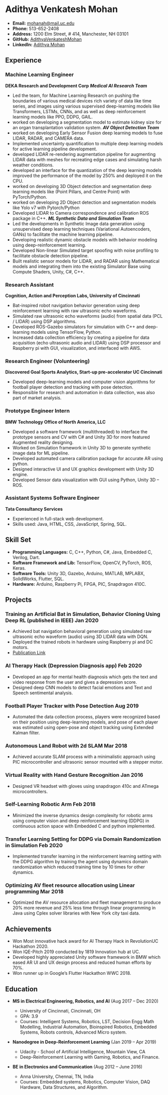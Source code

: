 # Adithya Venkatesh Mohan

- **Email:** mohanah@mail.uc.edu
- **Phone:** 513-652-2408
- **Address:** 1200 Elm Street, # 414, Manchester, NH 03101
- **GitHub:** [AdithyaVenkateshMohan](https://github.com/AdithyaVenkateshMohan)
- **LinkedIn:** [Adithya Mohan](https://www.linkedin.com/in/adithyamohan)

## Experience

### Machine Learning Engineer
**DEKA Research and Development Corp**
***Medical AI Research Team***
- Led the team, for Machine Learning Research on pushing the boundaries of various medical devices rich variety of data like time series, and images using various supervised deep-learning models like Transformers, LSTMs, CNNs, and as well as deep reinforcement learning models like PPO, DDPG, GAIL.
- worked on developing a segmentation model to estimate kidney size for an organ transplantation validation system.
***AV Object Detection Team***
- worked on developing Early Sensor Fusion deep learning models to fuse LIDAR, RADAR, and CAMERA data.
- Implemented uncertainty quantification to multiple deep learning models for active learning pipeline development.
- developed LIDAR re-rendering augmentation pipeline for augmenting LIDAR data with meshes for recreating edge cases and simulating harsh weather conditions.
- developed an interface for the quantization of the deep learning models improved the performance of the model by 250% and deployed it on the CPU.
- worked on developing  3D Object detection and segmentation deep learning models like (Point Pillars, and Centre Point) with PyTorch/Python.
- worked on developing 2D Object detection and segmentation models like Yolo v7 with Pytorch/Python
- Developed LIDAR to Camera correspondence and calibration ROS package in C++.
***ML Synthetic Data and Simulation Team***
- Led the developments in Synthetic Image data generation using unsupervised deep learning techniques (Variational Autoencoders, GANs) to facilitate the machine learning pipeline.
- Developing realistic dynamic obstacle models with behavior modeling using deep-reinforcement learning.
- Developed Non-linear Simulated target spoofing with noise profiling to facilitate obstacle detection pipeline.
- Built realistic sensor models for LIDAR, and RADAR using Mathematical models and integrating them into the existing Simulator Base using Compute Shaders, Unity, C#, C++.

### Research Assistant
**Cognition, Action and Perception Labs, University of Cincinnati**
- Bat-inspired robot navigation behavior generation using deep reinforcement learning with raw ultrasonic echo waveforms.
- Simulated raw ultrasonic echo waveforms (audio) from spatial data (PCL / LIDAR) using DSP algorithms.
- Developed ROS-Gazebo simulators for simulation with C++ and deep-learning models using TensorFlow, Python.
- Increased data collection efficiency by creating a pipeline for data acquisition (echo ultrasonic audio and LIDAR) using DSP processor and Raspberry pi with GUI, visualization, and interfaced with AWS.

### Research Engineer (Volunteering)
**Discovered Goal Sports Analytics, Start-up pre-accelerator UC Cincinnati**
- Developed deep-learning models and computer vision algorithms for football player detection and tracking with pose detection.
- Responsible for research and automation in data collection, was also part of market analysis.

### Prototype Engineer Intern
**BMW Technology Office of North America, LLC**
- Developed a software framework (multithreaded) to interface the prototype sensors and CV with C# and Unity 3D for more featured Augmented reality designing.
- Worked on Simulation framework in Unity 3D to generate synthetic image data for ML pipeline.
- Developed automated camera calibration package for accurate AR using python.
- Designed interactive UI and UX graphics development with Unity 3D engine.
- Developed Sensor data visualization with GUI using Python, Unity 3D – ROS.

### Assistant Systems Software Engineer
**Tata Consultancy Services**
- Experienced in full-stack web development.
- Skills used: Java, HTML, CSS, JavaScript, Spring, SQL.

## Skill Set

- **Programming Languages:** C, C++, Python, C#, Java, Embedded C, Verilog, Dart.
- **Software Framework and Lib:** TensorFlow, OpenCV, PyTorch, ROS, Keras.
- **Software Tools:** Unity 3D, Gazebo, Arduino, MATLAB, MPLABX, SolidWorks, Flutter, SQL.
- **Hardware:** Arduino, Raspberry Pi, FPGA, PIC, Snapdragon 410C.

## Projects

### Training an Artificial Bat in Simulation, Behavior Cloning Using Deep RL (published in IEEE) Jan 2020
- Achieved bat navigation behavioral generation using simulated raw ultrasonic echo waveform (audio) using 3D LIDAR data with DQN.
- Deployed the trained robots in hardware using Raspberry pi and DC motors.
- [Publication Link](https://ieeexplore.ieee.org/abstract/document/9308555)

### AI Therapy Hack (Depression Diagnosis app) Feb 2020
- Developed an app for mental health diagnosis which gets the text and video response from the user and gives a depression score.
- Designed deep CNN models to detect facial emotions and Text and Speech sentimental analysis.

### Football Player Tracker with Pose Detection Aug 2019
- Automated the data collection process, players were recognized based on their position using deep-learning models, and pose of each player was estimated using open-pose and object tracking using Extended Kalman filter.

### Autonomous Land Robot with 2d SLAM Mar 2018
- Achieved accurate SLAM process with a minimalistic approach using PIC microcontroller and ultrasonic sensor mounted with a stepper motor.

### Virtual Reality with Hand Gesture Recognition Jan 2016
- Designed VR headset with gloves using snapdragon 410c and ATmega microcontrollers.

### Self-Learning Robotic Arm Feb 2018
- Minimized the inverse dynamics design complexity for robotic arms using computer vision and deep reinforcement learning (DDPG) in continuous action space with Embedded C and python implemented.

### Transfer Learning Setting for DDPG via Domain Randomization in Simulation Feb 2020
- Implemented transfer learning in the reinforcement learning setting with the DDPG algorithm by training the agent using dynamics domain randomization which reduced training time by 10 times for other dynamics.

### Optimizing AV fleet resource allocation using Linear programming Mar 2018
- Optimized the AV resource allocation and fleet management to produce 20% more revenue and 25% less time through linear programming in Java using Cplex solver libraries with New York city taxi data.

## Achievements

- Won Most innovative hack award for AI Therapy Hack in RevolutionUC Hackathon 2020.
- Won IQE-Pitch 2019 conducted by 1819 Innovation hub at UC.
- Developed highly appreciated Unity software framework in BMW which eased AR UI and UX design process and reduced human efforts by 70%.
- Won runner up in Google’s Flutter Hackathon WWC 2018.

## Education

- **MS in Electrical Engineering, Robotics, and AI** (Aug 2017 – Dec 2020)
  - University of Cincinnati, Cincinnati, OH
  - GPA: 3.9
  - Courses: Intelligent Systems, Robotics, LST, Decision Engg Math Modelling, Industrial Automation, Bioinspired Robotics, Embedded Systems, Robots controls, Advanced Micro system.

- **Nanodegree in Deep-Reinforcement Learning** (Jan 2019 – Apr 2019)
  - Udacity - School of Artificial Intelligence, Mountain View, CA
  - Deep-Reinforcement Learning with Gaming, Robotics, and Finance.

- **BE in Electronics and Communication** (Aug 2012 – June 2016)
  - Anna University, Chennai, TN, India
  - Courses: Embedded systems, Robotics, Computer Vision, DAQ Hardware, Data Structures, and Algorithm.
